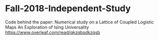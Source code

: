 # Fall-2018-Independent-Study
Code behind the paper: Numerical study on a Lattice of Coupled Logistic Maps An Exploration of Ising Universality
https://www.overleaf.com/read/qkzqbsdkzqsb
